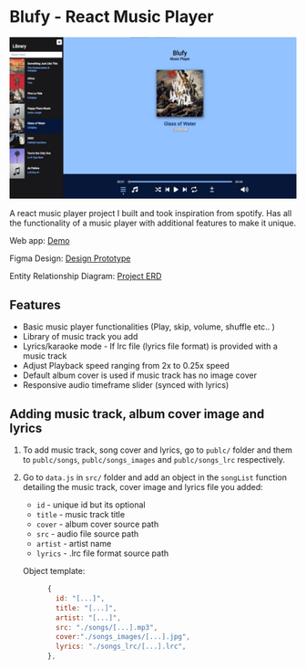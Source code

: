 # Blufy - React Music Player
![Project frontpage](https://github.com/amajai/blufy-react-music-player/blob/main/project%20images/main.jpg "Project frontpage")


A react music player project I built and took inspiration from spotify. Has all the functionality of a music player with additional features to make it unique. 


Web app: [Demo](https://amajai.github.io/blufy-react-music-player/)

Figma Design: [Design Prototype](https://www.figma.com/file/kdTNPNfwaiVJO80Pw5zR7X/Blufly-Music-Player-Prototype?t=8kUvYu5E7saQ2Fqh-1)

Entity Relationship Diagram: [Project ERD](https://www.figma.com/file/n8H1IrKjyrwszFdPrDGwyl/Blufy-ERD?t=8kUvYu5E7saQ2Fqh-1)

## Features

- Basic music player functionalities (Play, skip, volume, shuffle etc.. )
- Library of music track you add
- Lyrics/karaoke mode - If lrc file (lyrics file format) is provided with a music track
- Adjust Playback speed ranging from 2x to 0.25x speed
- Default album cover is used if music track has no image cover
- Responsive audio timeframe slider (synced with lyrics)

## Adding music track, album cover image and lyrics
1. To add music track, song cover and lyrics, go to `publc/` folder and them to `publc/songs`, `publc/songs_images` and `publc/songs_lrc` respectively.
2. Go to `data.js` in `src/` folder and add an object in the `songList` function detailing the music track, cover image and lyrics file you added:
    - `id` - unique id but its optional
    - `title` - music track title
    - `cover` - album cover source path
    - `src` - audio file source path
    - `artist` - artist name
    - `lyrics` - .lrc file format source path 
    
    Object template:

    ```javascript
          {
            id: "[...]",
            title: "[...]",
            artist: "[...]",
            src: "./songs/[...].mp3",
            cover:"./songs_images/[...].jpg",
            lyrics: "./songs_lrc/[...].lrc",
          },

    ```
